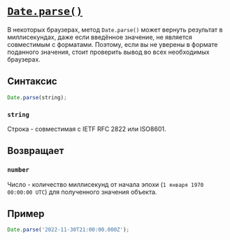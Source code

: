 # [`Date.parse()`](../index.md)

В некоторых браузерах, метод `Date.parse()` может вернуть результат в миллисекундах, даже если введённое значение, не является совместимым с форматами. Поэтому, если вы не уверены в формате поданного значения, стоит проверить вывод во всех необходимых браузерах.

## Синтаксис

```js
Date.parse(string);
```

### `string`

Строка - совместимая с IETF RFC 2822 или ISO8601.

## Возвращает

### `number`

Число - количество миллисекунд от начала эпохи (`1 января 1970 00:00:00 UTC`) для полученного значения объекта.

## Пример

```js
Date.parse('2022-11-30T21:00:00.000Z');
```
